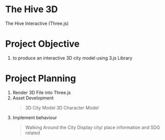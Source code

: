 # The Hive 3D
The Hive Interactive (Three.js)

# Project Objective
1. to produce an interactive 3D city model using 3.js Library
# Project Planning
1. Render 3D File into Three.js
2. Asset Development
   > 3D City Model
   > 3D Character Model
3. Implement behaviour
    >Walking Around the City
    >Display city/ place information and SDG related
   
